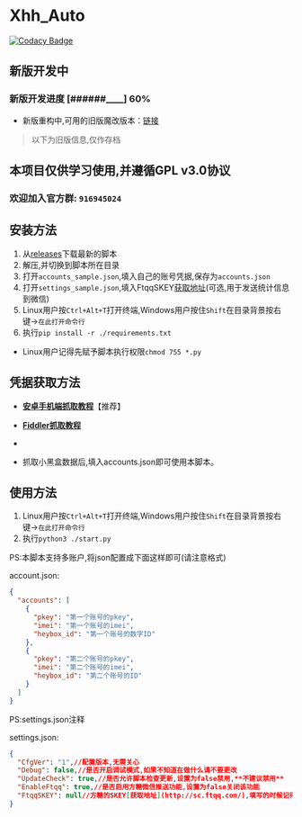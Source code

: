 # Xhh_Auto

[![Codacy Badge](https://app.codacy.com/project/badge/Grade/dfb3196838bf4431a8914736f103afeb)](https://www.codacy.com/manual/chr233/xhh_auto?utm_source=github.com&amp;utm_medium=referral&amp;utm_content=chr233/xhh_auto&amp;utm_campaign=Badge_Grade)

## 新版开发中

### 新版开发进度 [######____] 60%

* 新版重构中,可用的旧版魔改版本：[链接](https://github.com/chr233/xhh_auto/raw/new/bak/HeyBox_AutoCheck/xhh_auto_v0.79.7z)

> 以下为旧版信息,仅作存档

## 本项目仅供学习使用,并遵循GPL v3.0协议

### 欢迎加入官方群: `916945024`

## 安装方法

1. 从[releases](https://github.com/chr233/xhh_auto/releases)下载最新的脚本
1. 解压,并切换到脚本所在目录
1. 打开`accounts_sample.json`,填入自己的账号凭据,保存为`accounts.json`
1. 打开`settings_sample.json`,填入FtqqSKEY[获取地址](http://sc.ftqq.com/)(可选,用于发送统计信息到微信)
1. Linux用户按`Ctrl+Alt+T`打开终端,Windows用户按住`Shift`在目录背景按右键->`在此打开命令行`
1. 执行`pip install -r ./requirements.txt`
  * Linux用户记得先赋予脚本执行权限`chmod 755 *.py`

## 凭据获取方法

* **[安卓手机端抓取教程](https://blog.chrxw.com/archives/2019/10/19/390.html)**【推荐】
* **[Fiddler抓取教程](https://blog.chrxw.com/archives/2019/10/20/437.html)**
* 

* 抓取小黑盒数据后,填入accounts.json即可使用本脚本。

## 使用方法

1. Linux用户按`Ctrl+Alt+T`打开终端,Windows用户按住`Shift`在目录背景按右键->`在此打开命令行`
1. 执行`python3 ./start.py`

PS:本脚本支持多账户,将json配置成下面这样即可(请注意格式)

account.json:

```json
{
  "accounts": [
    {
      "pkey": "第一个账号的pkey",
      "imei": "第一个账号的imei",
      "heybox_id": "第一个账号的数字ID"
    },
    {
      "pkey": "第二个账号的pkey",
      "imei": "第二个账号的imei",
      "heybox_id": "第二个账号的ID"
    }
  ]
}
```

PS:settings.json注释

settings.json:

```json
{
  "CfgVer": "1",//配置版本,无需关心
  "Debug": false,//是否开启调试模式,如果不知道在做什么请不要更改
  "UpdateCheck": true,//是否允许脚本检查更新,设置为false禁用,**不建议禁用**
  "EnableFtqq": true,//是否启用方糖微信推送功能,设置为false关闭该功能
  "FtqqSKEY": null//方糖的SKEY[获取地址](http://sc.ftqq.com/),填写的时候记得在Skey外侧加双引号("FtqqSKEY": "你的SKEY")
}
```
